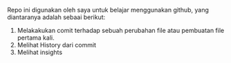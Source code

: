 Repo ini digunakan oleh saya untuk belajar menggunakan github, yang diantaranya adalah sebaai berikut:
1. Melakakukan comit terhadap sebuah perubahan file atau pembuatan file pertama kali.
2. Melihat History dari commit
3. Melihat insights
